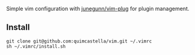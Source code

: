 Simple vim configuration with [junegunn/vim-plug](https://github.com/junegunn/vim-plug) for plugin management.

## Install

```
git clone git@github.com:quimcastella/vim.git ~/.vimrc
sh ~/.vimrc/install.sh
```
